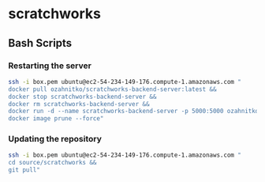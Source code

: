 # scratchworks

## Bash Scripts

### Restarting the server

```bash
ssh -i box.pem ubuntu@ec2-54-234-149-176.compute-1.amazonaws.com "
docker pull ozahnitko/scratchworks-backend-server:latest &&
docker stop scratchworks-backend-server &&
docker rm scratchworks-backend-server &&
docker run -d --name scratchworks-backend-server -p 5000:5000 ozahnitko/scratchworks-backend-server:latest &&
docker image prune --force"
```

### Updating the repository

```bash
ssh -i box.pem ubuntu@ec2-54-234-149-176.compute-1.amazonaws.com "
cd source/scratchworks &&
git pull"
```
